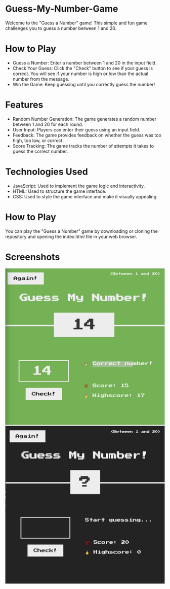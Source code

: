 # Guess-My-Number-Game
Welcome to the "Guess a Number" game! This simple and fun game challenges you to guess a number between 1 and 20.

# How to Play
- Guess a Number: Enter a number between 1 and 20 in the input field.
- Check Your Guess: Click the "Check" button to see if your guess is correct. You will see if your number is high or low than the actual number from the message.
- Win the Game: Keep guessing until you correctly guess the number!

# Features
- Random Number Generation: The game generates a random number between 1 and 20 for each round.
- User Input: Players can enter their guess using an input field.
- Feedback: The game provides feedback on whether the guess was too high, too low, or correct.
-  Score Tracking: The game tracks the number of attempts it takes to guess the correct number.

# Technologies Used
- JavaScript: Used to implement the game logic and interactivity.
- HTML: Used to structure the game interface.
- CSS: Used to style the game interface and make it visually appealing.

# How to Play
You can play the "Guess a Number" game by downloading or cloning the repository and opening the index.html file in your web browser. 

# Screenshots

![Game Screenshot](Guess-my%20-Number%20-%20Win%20.png)
![Game Screenshot](Guess-my-Number.png)

